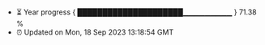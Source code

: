 - ⏳ Year progress { █████████████████████▁▁▁▁▁▁▁▁▁ } 71.38 %
- ⏰ Updated on Mon, 18 Sep 2023 13:18:54 GMT

